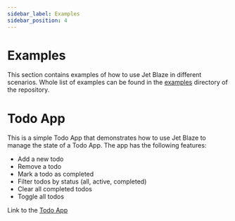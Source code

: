 ```yaml
---
sidebar_label: Examples
sidebar_position: 4
---
```


# Examples
This section contains examples of how to use Jet Blaze in different scenarios.
Whole list of examples can be found in the [examples](https://github.com/readdle/jet-blaze/tree/main/examples) directory of the repository.

# Todo App
This is a simple Todo App that demonstrates how to use Jet Blaze to manage the state of a Todo App.
The app has the following features:
- Add a new todo
- Remove a todo
- Mark a todo as completed
- Filter todos by status (all, active, completed)
- Clear all completed todos
- Toggle all todos

Link to the [Todo App](https://github.com/readdle/jet-blaze/tree/main/examples/todo-mvc)
